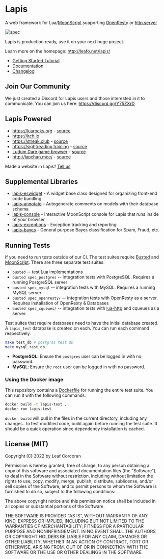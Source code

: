 # Lapis

A web framework for Lua/[MoonScript][1] supporting [OpenResty](https://openresty.org/en/) or [http.server](https://github.com/daurnimator/lua-http)

![spec](https://github.com/leafo/lapis/workflows/spec/badge.svg)

Lapis is production ready, use it on your next huge project.

Learn more on the homepage: <http://leafo.net/lapis/>

* [Getting Started Tutorial](http://leafo.net/lapis/reference/getting_started.html)
* [Documentation](http://leafo.net/lapis/reference.html)
* [Changelog](http://leafo.net/lapis/changelog.html)

## Join Our Community

We just created a Discord for Lapis users and those interested in it to communicate. You can join us here: <https://discord.gg/Y75ZXrD>

## Lapis Powered

  * <https://luarocks.org> - [source](https://github.com/leafo/moonrocks-site)
  * <https://itch.io>
  * <https://streak.club> - [source](https://github.com/leafo/streak.club)
  * <https://sightreading.training> - [source](https://github.com/leafo/sightreading.training)
  * [Ludum Dare game browser](http://ludumdare.itch.io) - [source](https://github.com/leafo/ludum-dare-browser)
  * <http://lapchan.moe/> - [source](https://github.com/karai17/lapis-chan/)

Made a website in Lapis? [Tell us](https://github.com/leafo/lapis/discussions/749)

## Supplemental Libraries


* [lapis-eswidget](https://github.com/leafo/lapis-eswidget) - A widget base class designed for organizing front-end code bundling
* [lapis-annotate](https://github.com/leafo/lapis-annotate) - Autogenerate comments on models with their database schema
* [lapis-console](https://github.com/leafo/lapis-console) - Interactive MoonScript console for Lapis that runs inside of your browser
* [lapis-exceptions](https://github.com/leafo/lapis-exceptions) - Exception tracking and reporting
* [lapis-bayes](https://github.com/leafo/lapis-bayes) - General purpose Bayes classification for Spam, Fraud, etc.


## Running Tests

If you need to run tests outside of our CI. The test suites require
[Busted][2] and [MoonScript][1]. There are three separate test suites:

* `busted` -- test Lua implementations
* `busted spec_postgres` -- integration tests with PostgreSQL. Requires a running PostgreSQL server
* `busted spec_mysql` -- integration tests with MySQL. Requires a running MySQL server
* `busted spec_openresty/` -- integration tests with OpenResty as a server. Requires installation of OpenResty & Databases
* `busted spec_cqueues/` -- integration tests with [lua-http](https://github.com/daurnimator/lua-http) and cqueues as a server.

Test suites that require databases need to have the initial database created. A `lapis_test` database is created on each.
You can run each command respectively.

```bash
make test_db # postgres test db
make mysql_test_db
```

* **PostgreSQL**: Ensure the `postgres` user can be logged in with no password.
* **MySQL**: Ensure the `root` user can be logged in with no password.

### Using the Docker image

This repository contains a
[Dockerfile](https://github.com/leafo/lapis/blob/master/Dockerfile) for running
the entire test suite. You can run it with the following commands:

```bash
docker build -t lapis-test .
docker run lapis-test
```

`docker build` will pull in the files in the current directory, including any
changes. To test modified code, build again before running the test suite. It
should be a quick operation since dependency installation is cached.

## License (MIT)

Copyright (C) 2022 by Leaf Corcoran

Permission is hereby granted, free of charge, to any person obtaining a copy
of this software and associated documentation files (the "Software"), to deal
in the Software without restriction, including without limitation the rights
to use, copy, modify, merge, publish, distribute, sublicense, and/or sell
copies of the Software, and to permit persons to whom the Software is
furnished to do so, subject to the following conditions:

The above copyright notice and this permission notice shall be included in
all copies or substantial portions of the Software.

THE SOFTWARE IS PROVIDED "AS IS", WITHOUT WARRANTY OF ANY KIND, EXPRESS OR
IMPLIED, INCLUDING BUT NOT LIMITED TO THE WARRANTIES OF MERCHANTABILITY,
FITNESS FOR A PARTICULAR PURPOSE AND NONINFRINGEMENT. IN NO EVENT SHALL THE
AUTHORS OR COPYRIGHT HOLDERS BE LIABLE FOR ANY CLAIM, DAMAGES OR OTHER
LIABILITY, WHETHER IN AN ACTION OF CONTRACT, TORT OR OTHERWISE, ARISING FROM,
OUT OF OR IN CONNECTION WITH THE SOFTWARE OR THE USE OR OTHER DEALINGS IN
THE SOFTWARE.

 [1]: http://moonscript.org
 [2]: http://olivinelabs.com/busted/

